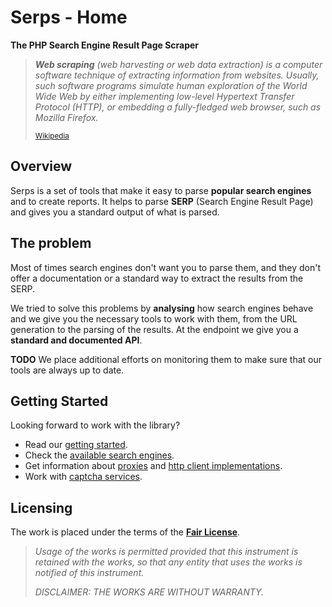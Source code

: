 Serps - Home
============

**The PHP Search Engine Result Page Scraper**

> <cite>**Web scraping** (web harvesting or web data extraction) is a computer software technique of extracting 
> information from websites. Usually, such software programs simulate human exploration of the World Wide Web 
> by either implementing low-level Hypertext Transfer Protocol (HTTP), 
> or embedding a fully-fledged web browser, such as Mozilla Firefox.</cite>
>
> <small>[Wikipedia](https://en.wikipedia.org/wiki/Web_scraping)</small>

Overview
--------

Serps is a set of tools that make it easy to parse **popular search engines** and to create reports.
It helps to parse **SERP** (Search Engine Result Page) and gives you a standard output of what is parsed.

The problem
-----------

Most of times search engines don't want you to parse them, and they don't offer a documentation or a standard way 
to extract the results from the SERP.

We tried to solve this problems by **analysing** how search engines behave and we give you the necessary tools to
work with them, from the URL generation to the parsing of the results. 
At the endpoint we give you a **standard and documented API**.

**TODO** We place additional efforts on monitoring them to make sure that our tools are always up to date.

Getting Started
---------------

Looking forward to work with the library? 

- Read our [getting started](getting-started.md).
- Check the [available search engines](search-engines.md).
- Get information about [proxies](proxies.md) and [http client implementations](http-clients.md).
- Work with [captcha services](captcha.md).

Licensing
---------

The work is placed under the terms of the [**Fair License**](https://github.com/serp-scrape/serps/blob/master/LICENSE).

> <cite>Usage of the works is permitted provided that this instrument is retained with the works, 
> so that any entity that uses the works is notified of this instrument.</cite>
>
> <cite>DISCLAIMER: THE WORKS ARE WITHOUT WARRANTY.</cite>